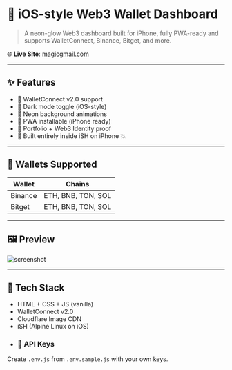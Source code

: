 # 💼 iOS-style Web3 Wallet Dashboard

> A neon-glow Web3 dashboard built for iPhone, fully PWA-ready and supports WalletConnect, Binance, Bitget, and more.

🌐 **Live Site**: [magicgmail.com](https://magicgmail.com)

---

## ✨ Features

- 🔌 WalletConnect v2.0 support
- 🌙 Dark mode toggle (iOS-style)
- 🎨 Neon background animations
- 📱 PWA installable (iPhone ready)
- 🪪 Portfolio + Web3 Identity proof
- 🦾 Built entirely inside iSH on iPhone 💥

---

## 🧠 Wallets Supported

| Wallet    | Chains                   |
|-----------|--------------------------|
| Binance   | ETH, BNB, TON, SOL       |
| Bitget    | ETH, BNB, TON, SOL       |

---

## 🖼️ Preview

![screenshot](./assets/screenshot.png) <!-- optional -->

---

## 🚀 Tech Stack

- HTML + CSS + JS (vanilla)
- WalletConnect v2.0
- Cloudflare Image CDN
- iSH (Alpine Linux on iOS)
- ### 🔐 API Keys
Create `.env.js` from `.env.sample.js` with your own keys.
